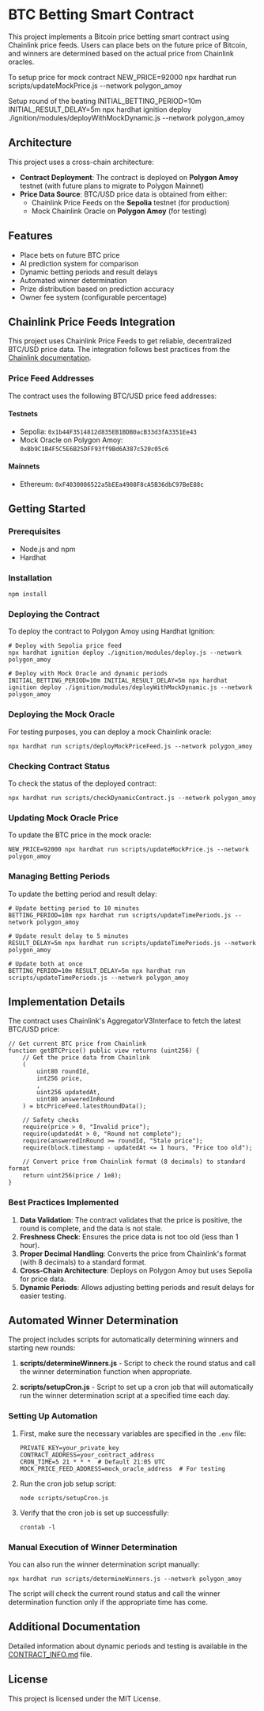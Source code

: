 # BTC Betting Smart Contract

This project implements a Bitcoin price betting smart contract using Chainlink price feeds. Users can place bets on the future price of Bitcoin, and winners are determined based on the actual price from Chainlink oracles.

To setup price for mock contract
NEW_PRICE=92000 npx hardhat run scripts/updateMockPrice.js --network polygon_amoy

Setup round of the beating
INITIAL_BETTING_PERIOD=10m INITIAL_RESULT_DELAY=5m npx hardhat ignition deploy ./ignition/modules/deployWithMockDynamic.js --network polygon_amoy

## Architecture

This project uses a cross-chain architecture:

- **Contract Deployment**: The contract is deployed on **Polygon Amoy** testnet (with future plans to migrate to Polygon Mainnet)
- **Price Data Source**: BTC/USD price data is obtained from either:
  - Chainlink Price Feeds on the **Sepolia** testnet (for production)
  - Mock Chainlink Oracle on **Polygon Amoy** (for testing)

## Features

- Place bets on future BTC price
- AI prediction system for comparison
- Dynamic betting periods and result delays
- Automated winner determination
- Prize distribution based on prediction accuracy
- Owner fee system (configurable percentage)

## Chainlink Price Feeds Integration

This project uses Chainlink Price Feeds to get reliable, decentralized BTC/USD price data. The integration follows best practices from the [Chainlink documentation](https://docs.chain.link/data-feeds/using-data-feeds).

### Price Feed Addresses

The contract uses the following BTC/USD price feed addresses:

#### Testnets

- Sepolia: `0x1b44F3514812d835EB1BDB0acB33d3fA3351Ee43`
- Mock Oracle on Polygon Amoy: `0xBb9C1B4F5C5E6B25DFF93ff9Bd6A387c520c05c6`

#### Mainnets

- Ethereum: `0xF4030086522a5bEEa4988F8cA5B36dbC97BeE88c`

## Getting Started

### Prerequisites

- Node.js and npm
- Hardhat

### Installation

```shell
npm install
```

### Deploying the Contract

To deploy the contract to Polygon Amoy using Hardhat Ignition:

```shell
# Deploy with Sepolia price feed
npx hardhat ignition deploy ./ignition/modules/deploy.js --network polygon_amoy

# Deploy with Mock Oracle and dynamic periods
INITIAL_BETTING_PERIOD=10m INITIAL_RESULT_DELAY=5m npx hardhat ignition deploy ./ignition/modules/deployWithMockDynamic.js --network polygon_amoy
```

### Deploying the Mock Oracle

For testing purposes, you can deploy a mock Chainlink oracle:

```shell
npx hardhat run scripts/deployMockPriceFeed.js --network polygon_amoy
```

### Checking Contract Status

To check the status of the deployed contract:

```shell
npx hardhat run scripts/checkDynamicContract.js --network polygon_amoy
```

### Updating Mock Oracle Price

To update the BTC price in the mock oracle:

```shell
NEW_PRICE=92000 npx hardhat run scripts/updateMockPrice.js --network polygon_amoy
```

### Managing Betting Periods

To update the betting period and result delay:

```shell
# Update betting period to 10 minutes
BETTING_PERIOD=10m npx hardhat run scripts/updateTimePeriods.js --network polygon_amoy

# Update result delay to 5 minutes
RESULT_DELAY=5m npx hardhat run scripts/updateTimePeriods.js --network polygon_amoy

# Update both at once
BETTING_PERIOD=10m RESULT_DELAY=5m npx hardhat run scripts/updateTimePeriods.js --network polygon_amoy
```

## Implementation Details

The contract uses Chainlink's AggregatorV3Interface to fetch the latest BTC/USD price:

```solidity
// Get current BTC price from Chainlink
function getBTCPrice() public view returns (uint256) {
    // Get the price data from Chainlink
    (
        uint80 roundId,
        int256 price,
        ,
        uint256 updatedAt,
        uint80 answeredInRound
    ) = btcPriceFeed.latestRoundData();

    // Safety checks
    require(price > 0, "Invalid price");
    require(updatedAt > 0, "Round not complete");
    require(answeredInRound >= roundId, "Stale price");
    require(block.timestamp - updatedAt <= 1 hours, "Price too old");

    // Convert price from Chainlink format (8 decimals) to standard format
    return uint256(price / 1e8);
}
```

### Best Practices Implemented

1. **Data Validation**: The contract validates that the price is positive, the round is complete, and the data is not stale.
2. **Freshness Check**: Ensures the price data is not too old (less than 1 hour).
3. **Proper Decimal Handling**: Converts the price from Chainlink's format (with 8 decimals) to a standard format.
4. **Cross-Chain Architecture**: Deploys on Polygon Amoy but uses Sepolia for price data.
5. **Dynamic Periods**: Allows adjusting betting periods and result delays for easier testing.

## Automated Winner Determination

The project includes scripts for automatically determining winners and starting new rounds:

1. **scripts/determineWinners.js** - Script to check the round status and call the winner determination function when appropriate.

2. **scripts/setupCron.js** - Script to set up a cron job that will automatically run the winner determination script at a specified time each day.

### Setting Up Automation

1. First, make sure the necessary variables are specified in the `.env` file:

   ```
   PRIVATE_KEY=your_private_key
   CONTRACT_ADDRESS=your_contract_address
   CRON_TIME=5 21 * * *  # Default 21:05 UTC
   MOCK_PRICE_FEED_ADDRESS=mock_oracle_address  # For testing
   ```

2. Run the cron job setup script:

   ```
   node scripts/setupCron.js
   ```

3. Verify that the cron job is set up successfully:
   ```
   crontab -l
   ```

### Manual Execution of Winner Determination

You can also run the winner determination script manually:

```
npx hardhat run scripts/determineWinners.js --network polygon_amoy
```

The script will check the current round status and call the winner determination function only if the appropriate time has come.

## Additional Documentation

Detailed information about dynamic periods and testing is available in the [CONTRACT_INFO.md](./CONTRACT_INFO.md) file.

## License

This project is licensed under the MIT License.

